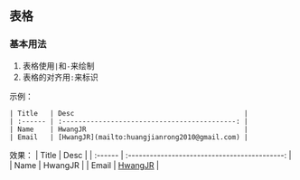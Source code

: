 ## 表格

### 基本用法
1. 表格使用`|`和`-`来绘制
2. 表格的对齐用`:`来标识

示例：
```
| Title   | Desc                                          |
| :------ | :-------------------------------------------: |
| Name    | HwangJR                                       |
| Email   | [HwangJR](mailto:huangjianrong2010@gmail.com) |
```

效果：
| Title   | Desc                                          |
| :------ | :-------------------------------------------: |
| Name    | HwangJR                                       |
| Email   | [HwangJR](mailto:huangjianrong2010@gmail.com) |
